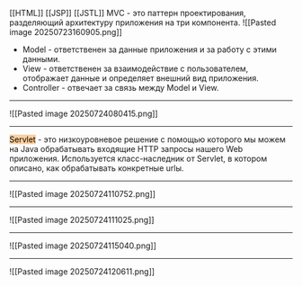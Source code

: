 [[HTML]]
[[JSP]]
[[JSTL]]
MVC - это паттерн проектирования, разделяющий архитектуру приложения на три компонента.
![[Pasted image 20250723160905.png]]
- Model - ответственен за данные приложения и за работу с этими данными.
- View - ответственен за взаимодействие с пользователем, отображает данные и определяет внешний вид приложения.
- Controller - отвечает за связь между Model и View.

---

![[Pasted image 20250724080415.png]]

---

<mark style="background: #FFB86CA6;">Servlet</mark> - это низкоуровневое решение с помощью которого мы можем на Java обрабатывать входящие HTTP запросы нашего Web приложения. Используется класс-наследник от Servlet, в котором описано, как обрабатывать конкретные urlы.

---

![[Pasted image 20250724110752.png]]

---

![[Pasted image 20250724111025.png]]

---

![[Pasted image 20250724115040.png]]

---

![[Pasted image 20250724120611.png]]
